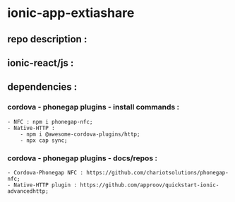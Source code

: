 # ionic-app-extiashare

## repo description :

## ionic-react/js :

## dependencies :

### cordova - phonegap plugins - install commands :

    - NFC : npm i phonegap-nfc;
    - Native-HTTP : 
        - npm i @awesome-cordova-plugins/http;
        - npx cap sync;

### cordova - phonegap plugins - docs/repos :

    - Cordova-Phonegap NFC : https://github.com/chariotsolutions/phonegap-nfc;
    - Native-HTTP plugin : https://github.com/approov/quickstart-ionic-advancedhttp;

